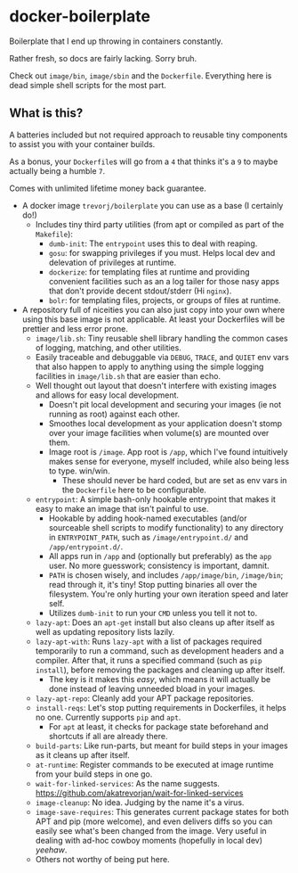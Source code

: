 docker-boilerplate
==================

Boilerplate that I end up throwing in containers constantly.

Rather fresh, so docs are fairly lacking. Sorry bruh.

Check out `image/bin`, `image/sbin` and the `Dockerfile`. 
Everything here is dead simple shell scripts for the most part.


What is this?
-------------

A batteries included but not required approach to reusable tiny components to assist you with your container builds.

As a bonus, your `Dockerfile`s will go from a `4` that thinks it's a `9` to maybe actually being a humble `7`.

Comes with unlimited lifetime money back guarantee.

* A docker image `trevorj/boilerplate` you can use as a base (I certainly do!)
    * Includes tiny third party utilities (from apt or compiled as part of the `Makefile`):
        * `dumb-init`: The `entrypoint` uses this to deal with reaping.
        * `gosu`: for swapping privileges if you must. Helps local dev and delevation of privileges at runtime.
        * `dockerize`: for templating files at runtime and providing convenient facilities such as an a log tailer
          for those nasy apps that don't provide decent stdout/stderr (Hi `nginx`).
        * `bolr`: for templating files, projects, or groups of files at runtime.
* A repository full of niceities you can also just copy into your own where using this base image is not applicable. At
  least your Dockerfiles will be prettier and less error prone.
    * `image/lib.sh`: Tiny reusable shell library handling the common cases of logging, matching, and other utilities.
    * Easily traceable and debuggable via `DEBUG`, `TRACE`, and `QUIET` env vars that also happen to apply to anything
    using the simple logging facilities in `image/lib.sh` that are easier than echo.
    * Well thought out layout that doesn't interfere with existing images and allows for easy local development.
        * Doesn't pit local development and securing your images (ie not running as root) against each other.
        * Smoothes local development as your application doesn't stomp over your image facilities when
          volume(s) are mounted over them.
        * Image root is `/image`. App root is `/app`, which I've found intuitively makes sense for everyone, myself
        included, while also being less to type. win/win.
          * These should never be hard coded, but are set as env vars in the `Dockerfile` here to be configurable.
    * `entrypoint`: A simple bash-only hookable entrypoint that makes it easy to make an image that isn't painful to use.
        * Hookable by adding hook-named executables (and/or sourceable shell scripts to modify functionality)
        to any directory in `ENTRYPOINT_PATH`, such as `/image/entrypoint.d/` and `/app/entrypoint.d/`.
        * All apps run in `/app` and (optionally but preferably) as the `app` user.
        No more guesswork; consistency is important, damnit.
        * `PATH` is chosen wisely, and includes `/app/image/bin`, `/image/bin`; read through it, it's tiny!
        Stop putting binaries all over the filesystem. You're only hurting your own iteration speed and later self.
        * Utilizes `dumb-init` to run your `CMD` unless you tell it not to.
    * `lazy-apt`: Does an `apt-get` install but also cleans up after itself as well as updating repository lists lazily.
    * `lazy-apt-with`: Runs `lazy-apt` with a list of packages required temporarily to run a command, such as
      development headers and a compiler. After that, it runs a specified command (such as `pip install`),
      before removing the packages and cleaning up after itself.
        * The key is it makes this *easy*, which means it will actually be done instead of leaving unneeded bload in your images.
    * `lazy-apt-repo`: Cleanly add your APT package repositories.
    * `install-reqs`: Let's stop putting requirements in Dockerfiles, it helps no one. Currently supports `pip` and
      `apt`.
        * For `apt` at least, it checks for package state beforehand and shortcuts if all are already there.
    * `build-parts`: Like run-parts, but meant for build steps in your images as it cleans up after itself.
    * `at-runtime`: Register commands to be executed at image runtime from your build steps in one go.
    * `wait-for-linked-services`: As the name suggests. https://github.com/akatrevorjan/wait-for-linked-services
    * `image-cleanup`: No idea. Judging by the name it's a virus.
    * `image-save-requires`: This generates current package states for both APT and pip (more welcome), and even
      delivers diffs so you can easily see what's been changed from the image. Very useful in dealing with ad-hoc
      cowboy moments (hopefully in local dev) *yeehaw*.
    * Others not worthy of being put here.

